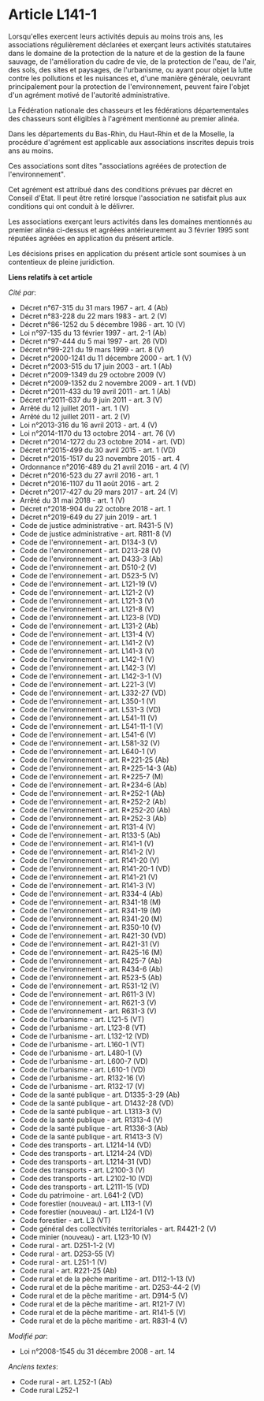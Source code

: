 # Article L141-1

Lorsqu'elles exercent leurs activités depuis au moins trois ans, les associations régulièrement déclarées et exerçant leurs
activités statutaires dans le domaine de la protection de la nature et de la gestion de la faune sauvage, de l'amélioration
du cadre de vie, de la protection de l'eau, de l'air, des sols, des sites et paysages, de l'urbanisme, ou ayant pour objet la
lutte contre les pollutions et les nuisances et, d'une manière générale, oeuvrant principalement pour la protection de
l'environnement, peuvent faire l'objet d'un agrément motivé de l'autorité administrative.

La Fédération nationale des chasseurs et les fédérations départementales des chasseurs sont éligibles à l'agrément mentionné
au premier alinéa. 

Dans les départements du Bas-Rhin, du Haut-Rhin et de la Moselle, la procédure d'agrément est applicable aux associations
inscrites depuis trois ans au moins.

Ces associations sont dites "associations agréées de protection de l'environnement".

Cet agrément est attribué dans des conditions prévues par décret en Conseil d'Etat. Il peut être retiré lorsque l'association
ne satisfait plus aux conditions qui ont conduit à le délivrer.

Les associations exerçant leurs activités dans les domaines mentionnés au premier alinéa ci-dessus et agréées antérieurement
au 3 février 1995 sont réputées agréées en application du présent article.

Les décisions prises en application du présent article sont soumises à un contentieux de pleine juridiction.

**Liens relatifs à cet article**

_Cité par_:

  - Décret n°67-315 du 31 mars 1967 - art. 4 (Ab)
  - Décret n°83-228 du 22 mars 1983 - art. 2 (V)
  - Décret n°86-1252 du 5 décembre 1986 - art. 10 (V)
  - Loi n°97-135 du 13 février 1997 - art. 2-1 (Ab)
  - Décret n°97-444 du 5 mai 1997 - art. 26 (VD)
  - Décret n°99-221 du 19 mars 1999 - art. 8 (V)
  - Décret n°2000-1241 du 11 décembre 2000 - art. 1 (V)
  - Décret n°2003-515 du 17 juin 2003 - art. 1 (Ab)
  - Décret n°2009-1349 du 29 octobre 2009 (V)
  - Décret n°2009-1352 du 2 novembre 2009 - art. 1 (VD)
  - Décret n°2011-433 du 19 avril 2011 - art. 1 (Ab)
  - Décret n°2011-637 du 9 juin 2011 - art. 3 (V)
  - Arrêté du 12 juillet 2011 - art. 1 (V)
  - Arrêté du 12 juillet 2011 - art. 2 (V)
  - Loi n°2013-316 du 16 avril 2013 - art. 4 (V)
  - Loi n°2014-1170 du 13 octobre 2014 - art. 76 (V)
  - Décret n°2014-1272 du 23 octobre 2014 - art. (VD)
  - Décret n°2015-499 du 30 avril 2015 - art. 1 (VD)
  - Décret n°2015-1517 du 23 novembre 2015 - art. 4
  - Ordonnance n°2016-489 du 21 avril 2016 - art. 4 (V)
  - Décret n°2016-523 du 27 avril 2016 - art. 1
  - Décret n°2016-1107 du 11 août 2016 - art. 2
  - Décret n°2017-427 du 29 mars 2017 - art. 24 (V)
  - Arrêté du 31 mai 2018 - art. 1 (V)
  - Décret n°2018-904 du 22 octobre 2018 - art. 1
  - Décret n°2019-649 du 27 juin 2019 - art. 1
  - Code de justice administrative - art. R431-5 (V)
  - Code de justice administrative - art. R811-8 (V)
  - Code de l'environnement - art. D134-3 (V)
  - Code de l'environnement - art. D213-28 (V)
  - Code de l'environnement - art. D433-3 (Ab)
  - Code de l'environnement - art. D510-2 (V)
  - Code de l'environnement - art. D523-5 (V)
  - Code de l'environnement - art. L121-19 (V)
  - Code de l'environnement - art. L121-2 (V)
  - Code de l'environnement - art. L121-3 (V)
  - Code de l'environnement - art. L121-8 (V)
  - Code de l'environnement - art. L123-8 (VD)
  - Code de l'environnement - art. L131-2 (Ab)
  - Code de l'environnement - art. L131-4 (V)
  - Code de l'environnement - art. L141-2 (V)
  - Code de l'environnement - art. L141-3 (V)
  - Code de l'environnement - art. L142-1 (V)
  - Code de l'environnement - art. L142-3 (V)
  - Code de l'environnement - art. L142-3-1 (V)
  - Code de l'environnement - art. L221-3 (V)
  - Code de l'environnement - art. L332-27 (VD)
  - Code de l'environnement - art. L350-1 (V)
  - Code de l'environnement - art. L531-3 (VD)
  - Code de l'environnement - art. L541-11 (V)
  - Code de l'environnement - art. L541-11-1 (V)
  - Code de l'environnement - art. L541-6 (V)
  - Code de l'environnement - art. L581-32 (V)
  - Code de l'environnement - art. L640-1 (V)
  - Code de l'environnement - art. R*221-25 (Ab)
  - Code de l'environnement - art. R*225-14-3 (Ab)
  - Code de l'environnement - art. R*225-7 (M)
  - Code de l'environnement - art. R*234-6 (Ab)
  - Code de l'environnement - art. R*252-1 (Ab)
  - Code de l'environnement - art. R*252-2 (Ab)
  - Code de l'environnement - art. R*252-20 (Ab)
  - Code de l'environnement - art. R*252-3 (Ab)
  - Code de l'environnement - art. R131-4 (V)
  - Code de l'environnement - art. R133-5 (Ab)
  - Code de l'environnement - art. R141-1 (V)
  - Code de l'environnement - art. R141-2 (V)
  - Code de l'environnement - art. R141-20 (V)
  - Code de l'environnement - art. R141-20-1 (VD)
  - Code de l'environnement - art. R141-21 (V)
  - Code de l'environnement - art. R141-3 (V)
  - Code de l'environnement - art. R334-4 (Ab)
  - Code de l'environnement - art. R341-18 (M)
  - Code de l'environnement - art. R341-19 (M)
  - Code de l'environnement - art. R341-20 (M)
  - Code de l'environnement - art. R350-10 (V)
  - Code de l'environnement - art. R421-30 (VD)
  - Code de l'environnement - art. R421-31 (V)
  - Code de l'environnement - art. R425-16 (M)
  - Code de l'environnement - art. R425-7 (Ab)
  - Code de l'environnement - art. R434-6 (Ab)
  - Code de l'environnement - art. R523-5 (Ab)
  - Code de l'environnement - art. R531-12 (V)
  - Code de l'environnement - art. R611-3 (V)
  - Code de l'environnement - art. R621-3 (V)
  - Code de l'environnement - art. R631-3 (V)
  - Code de l'urbanisme - art. L121-5 (VT)
  - Code de l'urbanisme - art. L123-8 (VT)
  - Code de l'urbanisme - art. L132-12 (VD)
  - Code de l'urbanisme - art. L160-1 (VT)
  - Code de l'urbanisme - art. L480-1 (V)
  - Code de l'urbanisme - art. L600-7 (VD)
  - Code de l'urbanisme - art. L610-1 (VD)
  - Code de l'urbanisme - art. R132-16 (V)
  - Code de l'urbanisme - art. R132-17 (V)
  - Code de la santé publique - art. D1335-3-29 (Ab)
  - Code de la santé publique - art. D1432-28 (VD)
  - Code de la santé publique - art. L1313-3 (V)
  - Code de la santé publique - art. R1313-4 (V)
  - Code de la santé publique - art. R1336-3 (Ab)
  - Code de la santé publique - art. R1413-3 (V)
  - Code des transports - art. L1214-14 (VD)
  - Code des transports - art. L1214-24 (VD)
  - Code des transports - art. L1214-31 (VD)
  - Code des transports - art. L2100-3 (V)
  - Code des transports - art. L2102-10 (VD)
  - Code des transports - art. L2111-15 (VD)
  - Code du patrimoine - art. L641-2 (VD)
  - Code forestier (nouveau) - art. L113-1 (V)
  - Code forestier (nouveau) - art. L124-1 (V)
  - Code forestier - art. L3 (VT)
  - Code général des collectivités territoriales - art. R4421-2 (V)
  - Code minier (nouveau) - art. L123-10 (V)
  - Code rural - art. D251-1-2 (V)
  - Code rural - art. D253-55 (V)
  - Code rural - art. L251-1 (V)
  - Code rural - art. R221-25 (Ab)
  - Code rural et de la pêche maritime - art. D112-1-13 (V)
  - Code rural et de la pêche maritime - art. D253-44-2 (V)
  - Code rural et de la pêche maritime - art. D914-5 (V)
  - Code rural et de la pêche maritime - art. R121-7 (V)
  - Code rural et de la pêche maritime - art. R141-5 (V)
  - Code rural et de la pêche maritime - art. R831-4 (V)

_Modifié par_:

  - Loi n°2008-1545 du 31 décembre 2008 - art. 14

_Anciens textes_:

  - Code rural - art. L252-1 (Ab)
  - Code rural L252-1

